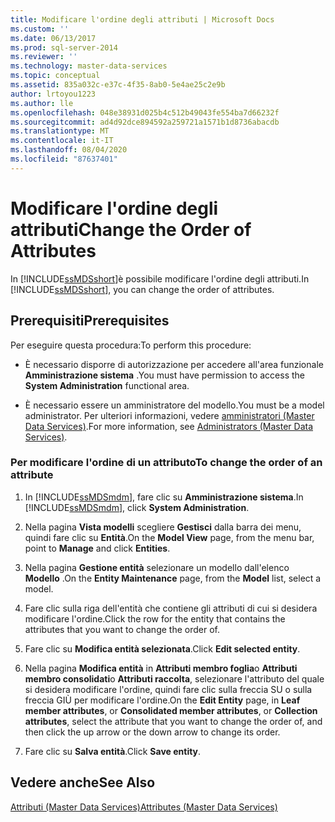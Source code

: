 ```yaml
---
title: Modificare l'ordine degli attributi | Microsoft Docs
ms.custom: ''
ms.date: 06/13/2017
ms.prod: sql-server-2014
ms.reviewer: ''
ms.technology: master-data-services
ms.topic: conceptual
ms.assetid: 835a032c-e37c-4f35-8ab0-5e4ae25c2e9b
author: lrtoyou1223
ms.author: lle
ms.openlocfilehash: 048e38931d025b4c512b49043fe554ba7d66232f
ms.sourcegitcommit: ad4d92dce894592a259721a1571b1d8736abacdb
ms.translationtype: MT
ms.contentlocale: it-IT
ms.lasthandoff: 08/04/2020
ms.locfileid: "87637401"
---
```

# <a name="change-the-order-of-attributes"></a><span data-ttu-id="80e15-102">Modificare l'ordine degli attributi</span><span class="sxs-lookup"><span data-stu-id="80e15-102">Change the Order of Attributes</span></span>
  <span data-ttu-id="80e15-103">In [!INCLUDE[ssMDSshort](../includes/ssmdsshort-md.md)]è possibile modificare l'ordine degli attributi.</span><span class="sxs-lookup"><span data-stu-id="80e15-103">In [!INCLUDE[ssMDSshort](../includes/ssmdsshort-md.md)], you can change the order of attributes.</span></span>  
  
## <a name="prerequisites"></a><span data-ttu-id="80e15-104">Prerequisiti</span><span class="sxs-lookup"><span data-stu-id="80e15-104">Prerequisites</span></span>  
 <span data-ttu-id="80e15-105">Per eseguire questa procedura:</span><span class="sxs-lookup"><span data-stu-id="80e15-105">To perform this procedure:</span></span>  
  
-   <span data-ttu-id="80e15-106">È necessario disporre di autorizzazione per accedere all'area funzionale **Amministrazione sistema** .</span><span class="sxs-lookup"><span data-stu-id="80e15-106">You must have permission to access the **System Administration** functional area.</span></span>  
  
-   <span data-ttu-id="80e15-107">È necessario essere un amministratore del modello.</span><span class="sxs-lookup"><span data-stu-id="80e15-107">You must be a model administrator.</span></span> <span data-ttu-id="80e15-108">Per ulteriori informazioni, vedere [amministratori &#40;Master Data Services&#41;](administrators-master-data-services.md).</span><span class="sxs-lookup"><span data-stu-id="80e15-108">For more information, see [Administrators &#40;Master Data Services&#41;](administrators-master-data-services.md).</span></span>  
  
### <a name="to-change-the-order-of-an-attribute"></a><span data-ttu-id="80e15-109">Per modificare l'ordine di un attributo</span><span class="sxs-lookup"><span data-stu-id="80e15-109">To change the order of an attribute</span></span>  
  
1.  <span data-ttu-id="80e15-110">In [!INCLUDE[ssMDSmdm](../includes/ssmdsmdm-md.md)], fare clic su **Amministrazione sistema**.</span><span class="sxs-lookup"><span data-stu-id="80e15-110">In [!INCLUDE[ssMDSmdm](../includes/ssmdsmdm-md.md)], click **System Administration**.</span></span>  
  
2.  <span data-ttu-id="80e15-111">Nella pagina **Vista modelli** scegliere **Gestisci** dalla barra dei menu, quindi fare clic su **Entità**.</span><span class="sxs-lookup"><span data-stu-id="80e15-111">On the **Model View** page, from the menu bar, point to **Manage** and click **Entities**.</span></span>  
  
3.  <span data-ttu-id="80e15-112">Nella pagina **Gestione entità** selezionare un modello dall'elenco **Modello** .</span><span class="sxs-lookup"><span data-stu-id="80e15-112">On the **Entity Maintenance** page, from the **Model** list, select a model.</span></span>  
  
4.  <span data-ttu-id="80e15-113">Fare clic sulla riga dell'entità che contiene gli attributi di cui si desidera modificare l'ordine.</span><span class="sxs-lookup"><span data-stu-id="80e15-113">Click the row for the entity that contains the attributes that you want to change the order of.</span></span>  
  
5.  <span data-ttu-id="80e15-114">Fare clic su **Modifica entità selezionata**.</span><span class="sxs-lookup"><span data-stu-id="80e15-114">Click **Edit selected entity**.</span></span>  
  
6.  <span data-ttu-id="80e15-115">Nella pagina **Modifica entità** in **Attributi membro foglia**o **Attributi membro consolidati**o **Attributi raccolta**, selezionare l'attributo del quale si desidera modificare l'ordine, quindi fare clic sulla freccia SU o sulla freccia GIÙ per modificare l'ordine.</span><span class="sxs-lookup"><span data-stu-id="80e15-115">On the **Edit Entity** page, in **Leaf member attributes**, or **Consolidated member attributes**, or **Collection attributes**, select the attribute that you want to change the order of, and then click the up arrow or the down arrow to change its order.</span></span>  
  
7.  <span data-ttu-id="80e15-116">Fare clic su **Salva entità**.</span><span class="sxs-lookup"><span data-stu-id="80e15-116">Click **Save entity**.</span></span>  
  
## <a name="see-also"></a><span data-ttu-id="80e15-117">Vedere anche</span><span class="sxs-lookup"><span data-stu-id="80e15-117">See Also</span></span>  
 [<span data-ttu-id="80e15-118">Attributi &#40;Master Data Services&#41;</span><span class="sxs-lookup"><span data-stu-id="80e15-118">Attributes &#40;Master Data Services&#41;</span></span>](../../2014/master-data-services/attributes-master-data-services.md)  
  
  
